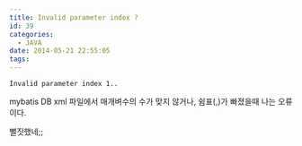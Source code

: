 ```yaml
---
title: Invalid parameter index ?
id: 39
categories:
  - JAVA
date: 2014-05-21 22:55:05
tags:
---
```

```
Invalid parameter index 1..
```
mybatis DB xml 파일에서 매개벼수의 수가 맞지 않거나, 쉼표(,)가 빠졌을때 나는 오류이다.

뻘짓했네;;